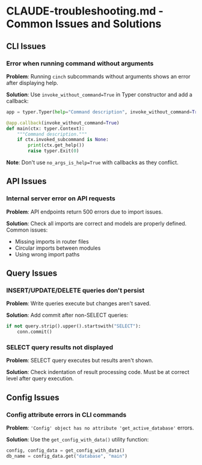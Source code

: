 # CLAUDE-troubleshooting.md - Common Issues and Solutions

## CLI Issues

### Error when running command without arguments
**Problem**: Running `cinch` subcommands without arguments shows an error after displaying help.

**Solution**: Use `invoke_without_command=True` in Typer constructor and add a callback:
```python
app = typer.Typer(help="Command description", invoke_without_command=True)

@app.callback(invoke_without_command=True)
def main(ctx: typer.Context):
    """Command description."""
    if ctx.invoked_subcommand is None:
        print(ctx.get_help())
        raise typer.Exit(0)
```

**Note**: Don't use `no_args_is_help=True` with callbacks as they conflict.

## API Issues

### Internal server error on API requests
**Problem**: API endpoints return 500 errors due to import issues.

**Solution**: Check all imports are correct and models are properly defined. Common issues:
- Missing imports in router files
- Circular imports between modules
- Using wrong import paths

## Query Issues

### INSERT/UPDATE/DELETE queries don't persist
**Problem**: Write queries execute but changes aren't saved.

**Solution**: Add commit after non-SELECT queries:
```python
if not query.strip().upper().startswith("SELECT"):
    conn.commit()
```

### SELECT query results not displayed
**Problem**: SELECT query executes but results aren't shown.

**Solution**: Check indentation of result processing code. Must be at correct level after query execution.

## Config Issues

### Config attribute errors in CLI commands
**Problem**: `'Config' object has no attribute 'get_active_database'` errors.

**Solution**: Use the `get_config_with_data()` utility function:
```python
config, config_data = get_config_with_data()
db_name = config_data.get("database", "main")
```